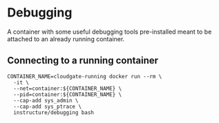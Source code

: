 # Debugging

A container with some useful debugging tools pre-installed meant to be attached
to an already running container.

## Connecting to a running container

```console
CONTAINER_NAME=cloudgate-running docker run --rm \
  -it \
  --net=container:${CONTAINER_NAME} \
  --pid=container:${CONTAINER_NAME} \
  --cap-add sys_admin \
  --cap-add sys_ptrace \
  instructure/debugging bash
```
